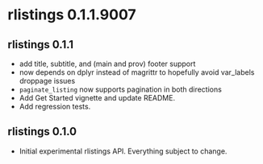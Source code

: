 # rlistings 0.1.1.9007

## rlistings 0.1.1
 * add title, subtitle, and (main and prov) footer support
 * now depends on dplyr instead of magrittr to hopefully avoid var_labels droppage issues
 * `paginate_listing` now supports pagination in both directions
 * Add Get Started vignette and update README.
 * Add regression tests.

## rlistings 0.1.0
 * Initial experimental rlistings API. Everything subject to change.
